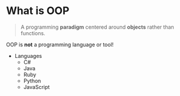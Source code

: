 # What is OOP
> A programming **paradigm** centered around **objects** rather than functions.

OOP is **not** a programming language or tool!

- Languages
  - C#
  - Java
  - Ruby
  - Python
  - JavaScript
